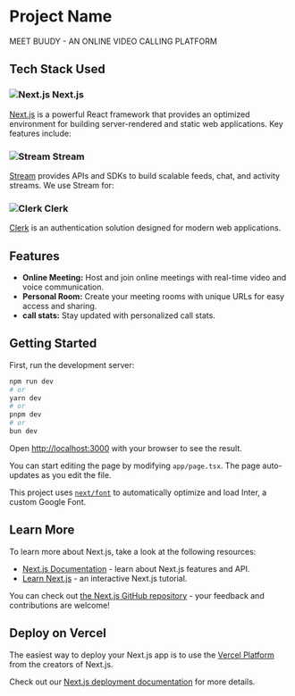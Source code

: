 # Project Name

MEET BUUDY - AN ONLINE VIDEO CALLING PLATFORM

## Tech Stack Used

### ![Next.js](https://img.shields.io/badge/Next.js-000000?style=for-the-badge&logo=nextdotjs&logoColor=white) Next.js
[Next.js](https://nextjs.org/) is a powerful React framework that provides an optimized environment for building server-rendered and static web applications. Key features include:


### ![Stream](https://img.shields.io/badge/Stream-009EF3?style=for-the-badge&logo=stream&logoColor=white) Stream
[Stream](https://getstream.io/) provides APIs and SDKs to build scalable feeds, chat, and activity streams. We use Stream for:


### ![Clerk](https://img.shields.io/badge/Clerk-3D4DB7?style=for-the-badge&logo=clerk&logoColor=white) Clerk
[Clerk](https://clerk.dev/) is an authentication solution designed for modern web applications.


## Features

- **Online Meeting:** Host and join online meetings with real-time video and voice communication.
- **Personal Room:** Create your meeting rooms with unique URLs for easy access and sharing.
- **call stats:** Stay updated with personalized call stats.

## Getting Started

First, run the development server:

```bash
npm run dev
# or
yarn dev
# or
pnpm dev
# or
bun dev
```

Open [http://localhost:3000](http://localhost:3000) with your browser to see the result.

You can start editing the page by modifying `app/page.tsx`. The page auto-updates as you edit the file.

This project uses [`next/font`](https://nextjs.org/docs/basic-features/font-optimization) to automatically optimize and load Inter, a custom Google Font.

## Learn More

To learn more about Next.js, take a look at the following resources:

- [Next.js Documentation](https://nextjs.org/docs) - learn about Next.js features and API.
- [Learn Next.js](https://nextjs.org/learn) - an interactive Next.js tutorial.

You can check out [the Next.js GitHub repository](https://github.com/vercel/next.js/) - your feedback and contributions are welcome!

## Deploy on Vercel

The easiest way to deploy your Next.js app is to use the [Vercel Platform](https://vercel.com/new?utm_medium=default-template&filter=next.js&utm_source=create-next-app&utm_campaign=create-next-app-readme) from the creators of Next.js.

Check out our [Next.js deployment documentation](https://nextjs.org/docs/deployment) for more details.

